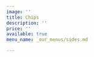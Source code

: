 ```yaml
---
image: ''
title: Chips
description: ''
price: ''
available: true
menu_name: _our_menus/sides.md

---
```

